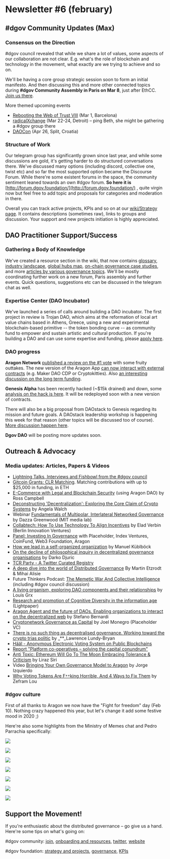 # Newsletter \#6 \(february\)

## \#dgov Community Updates \(Max\)

### Consensus on the Direction

\#dgov council revealed that while we share a lot of values, some aspects of our collaboration are not clear. E.g. what's the role of blockchain and technology in the movement, what exactly are we trying to achieve and so on.

We'll be having a core group strategic session soon to form an initial manifesto. And then discussing this and more other connected topics during **\#dgov Community Assembly in Paris on Mar 8**, just after EthCC. [Join us there](https://dgovfoundation.typeform.com/to/b0nVmw).

More themed upcoming events

* [Rebooting the Web of Trust VIII](https://www.eventbrite.com/e/rebooting-the-web-of-trust-viii-spring-2019-barcelona-tickets-54843077120) \(Mar 1, Barcelona\)
* [radicalXchange](https://radicalxchange.org/) \(Mar 22-24, Detroit\) – ping Beth, she might be gathering a \#dgov group there
* [DAOCon](https://daocon.io/) \(Apr 26, Split, Croatia\)

### Structure of Work

Our telegram group has significantly grown since last year, and while some discussions are gold, it's getting harder to do structured conversations there. We've discussed many options \(including discord, collective one, twist etc\) and so far the most supported option became the Discourse Forum. While there're some existent forums in the space, the community sentiment leaned towards an own \#dgov forum. **So here it is** [http://forum.dgov.foundation/](http://forum.dgov.foundation/) , quite virgin now but feel free to add topic and proposals for categories and moderation in there.

Overall you can track active projects, KPIs and so on at our [wiki/Strategy page](https://wiki.dgov.foundation/org/dgov-collaboration-strategy). It contains descriptions \(sometimes raw\), links to groups and discussion. Your support and new projects initiation is highly appreciated.

## DAO Practitioner Support/Success

### Gathering a Body of Knowledge

We've created a resource section in the wiki, that now contains [glossary](https://wiki.dgov.foundation/resources/glossary), [industry landscape](https://wiki.dgov.foundation/resources/dgov-industry-landscape), [global hubs map](https://wiki.dgov.foundation/resources/map-of-the-industry-landscape), [on-chain governance case studies](https://wiki.dgov.foundation/resources/protocol-governance-case-studies), and more [articles by various governance topics](https://wiki.dgov.foundation/resources/articles-by-topic-1). We'll be mostly coordinating further work on a new forum, Paris assembly and further events. Quick questions, suggestions etc can be discussed in the telegram chat as well.

### Expertise Center \(DAO Incubator\)

We've launched a series of calls around building a DAO incubator. The first project in review is Trojan DAO, which aims at the reformation of local art value chains based in Athens, Greece, using a new and experimental blockchain-based primitive -- the token bonding curve -- as community fund to empower and sustain artistic and cultural production. If you're building a DAO and can use some expertise and funding, please [apply here](https://daoincubator.org/).

### DAO progress

**Aragon Network** [published a review on the \#1 vote](https://blog.aragon.one/aragon-network-vote-1-review/) with some fruity outtakes. The new version of the Aragon App [can now interact with external contracts](https://tokeneconomy.co/aragon-agent-and-the-future-of-daos-ac27d831e22e) \(e.g. Maker DAO CDP or Cryptokitties\). Also [an interesting discussion on the long term funding](https://forum.aragon.org/t/long-term-funding-of-aragon/547/2?u=luis).

**Genesis Alpha** has been recently hacked \(~$15k drained\) and down, some [analysis on the hack is here](https://medium.com/daostack/a-technical-analysis-of-the-genesis-alpha-hack-f8e34433c14b). It will be redeployed soon with a new version of contracts.

There will also be a big proposal from DAOstack to Genesis regarding its mission and future goals. A DAOstack leadership workshop is happening this week for that reason \(other topics will be discussed too of course\). [More discussion happen here](https://daotalk.org/t/genesis-beta-what-do-we-want-to-be/388).

**Dgov DAO** will be posting more updates soon.

## Outreach & Advocacy

### Media updates: Articles, Papers & Videos

* [Lightning Talks, Interviews and Fishbowl from the \#dgov council](https://www.youtube.com/watch?v=qTHHZN6bhlQ&list=PLDj0XyKkeYnfKo_yGij3ciK8lI9f3_VhL)
* [Gitcoin Grants: CLR Matching](https://medium.com/gitcoin/gitcoin-grants-clr-matching-ecbc87b10038). Matching contributions with up to $25,000 in funding, in ETH
* [E-Commerce with Legal and Blockchain Security](https://blog.goodaudience.com/e-commerce-with-legal-and-blockchain-security-6f2ba6c244a3) \(using Aragon DAO\) by Ross Campbell
* [Deconstructing 'Decentralization': Exploring the Core Claim of Crypto Systems](https://papers.ssrn.com/sol3/papers.cfm?abstract_id=3326244) by Angela Walch
* Webinar [Fundamentals of Multipolar, Interlateral Networked Governance](https://www.youtube.com/watch?v=RhbEun33xrQ&feature=youtu.be) by Dazza Greenwood \(MIT media lab\)
* [Collabtech: How To Use Technology To Align Incentives](https://www.youtube.com/watch?v=m2LMwOfBDq8) by Elad Verbin \(Berlin Innovation Ventures\)
* [Panel: Investing In Governance](https://www.youtube.com/watch?v=JhwY1svuOLo) with Placeholder, Index Ventures, CoinFund, Web3 Foundation, Aragon
* [How we lead in a self-organized organization](https://medium.com/the-caring-network-company/how-we-lead-bea339e597f3) by Manuel Küblböck
* [On the decline of philosophical inquiry in decentralized governance organisations](https://medium.com/@darkothroned/on-the-decline-of-philosophical-inquiry-in-decentralized-governance-organisations-709b7f21bc58) by Darko Djuric
* [TCR Party - A Twitter Curated Registry](https://www.reddit.com/r/ethereum/comments/an3ud1/tcr_party_a_twitter_curated_registry/)
* [A deep dive into the world of Distributed Governance](https://akasha.org/blog/2019/02/08/distributed-governance) By Martin Etzrodt & Mihai Alisie
* Future Thinkers Podcast: [The Memetic War And Collective Intelligence](https://futurethinkers.org/collective-intelligence-and-meme-tribes/) \(including \#dgov council discussion\)
* [A living organism, exploring DAO components and their relationships](https://medium.com/@LuigiGrx/a-living-organism-exploring-dao-components-and-their-relationships-cb2ed890def0) by Louis Grx
* [Research and promotion of Cognitive Diversity in the information age](http://cognitive-diversity.org/lightpaper.pdf) \(Lightpaper\)
* [Aragon Agent and the future of DAOs. Enabling organizations to interact on the decentralized web](https://tokeneconomy.co/aragon-agent-and-the-future-of-daos-ac27d831e22e) by Stefano Bernardi
* [Cryptonetwork Governance as Capital](https://www.placeholder.vc/blog/2019/2/19/cryptonetwork-governance-as-capital) by Joel Monegro \(Placeholder VC\)
* [There is no such thing as decentralised governance. Working toward the crypto trias politic](https://medium.com/outlier-ventures-io/there-is-no-such-thing-as-decentralised-governance-3b31a65a3dff) by _\*\*_Lawrence Lundy-Bryan
* [Hääl - Anonymous Electronic Voting System on Public Blockchains](https://github.com/eddieoz/haal)
* [Report "Platform co-operatives – solving the capital conundrum"](https://media.nesta.org.uk/documents/Nesta_Platform_Report_AW_v4_3.pdf)
* [Anti Toxic: Ethereum Will Go To The Moon Embracing Tolerance & Criticism](https://medium.com/tabookey/anti-toxic-ethereum-will-go-to-the-moon-embracing-tolerance-criticism-2871a61f7ef8) by Liraz Siri
* Video [Bringing Your Own Governance Model to Aragon](https://www.youtube.com/watch?v=gEcaPRkcfR8&feature=youtu.be) by Jorge Izquierdo
* [Why Voting Tokens Are F`**`king Horrible, And 4 Ways to Fix Them](https://www.zeframlou.com/2019/02/why-voting-tokens-are-fking-horrible.html) by Zefram Lou

### \#dgov culture

First of all thanks to Aragon we now have the "Fight for freedom" day \(Feb 10\). Nothing crazy happened this year, but let's change it add some festive mood in 2020 ;\)

Here're also some highlights from the Ministry of Memes chat and Pedro Parrachia specifically:

![](../.gitbook/assets/image%20%2819%29.png)

![](../.gitbook/assets/image%20%288%29.png)

![](../.gitbook/assets/image%20%2810%29.png)

![](../.gitbook/assets/image%20%2816%29.png)

![](../.gitbook/assets/image%20%287%29.png)

![](../.gitbook/assets/image%20%2820%29.png)

![](../.gitbook/assets/image%20%2821%29.png)

## Support the Movement!  <a id="DgovCompilation#3October2018-Events"></a>

If you're enthusiastic about the distributed governance – go give us a hand. Here're some tips on what's going on:

\#dgov community: [join](https://dgov.foundation/#join), [onboarding and resources](../), [twitter](https://twitter.com/dgovearth), [website](http://dgov.foundation)

\#dgov foundation: [strategy and projects](../foundation/dgov-collaboration-strategy/), [governance](../foundation/roles/), [KPIs](https://docs.google.com/spreadsheets/d/1B0XGN2uMeStBHcOcr0VySbSzYz_V67zmKCjJ-NBwvNU/edit#gid=590065571)

